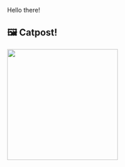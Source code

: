 Hello there!



## 🖼️ Catpost!

<sub>
    <img src="https://cdn2.thecatapi.com/images/7sh.gif" height="256">
</sub>

